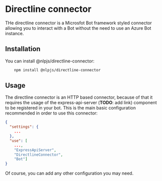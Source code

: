 # Directline connector

THe directline connector is a Microsfot Bot framework styled connector allowing you to interact with a Bot without the need to
use an Azure Bot instance.

## Installation

You can install @nlpjs/directline-connector:

```bash
    npm install @nlpjs/directline-connector
```

## Usage

The directline connector is an HTTP based connector, because of that it requires the usage of the express-api-server (**TODO**: add link) component
to be registered in your bot.
This is the main basic configuration recommended in order to use this connector:

```json
{
  "settings": {
    ...
  },
  "use": [
    ...,
    "ExpressApiServer",
    "DirectlineConnector",
    "Bot"]
}
```

Of course, you can add any other configuration you may need.
